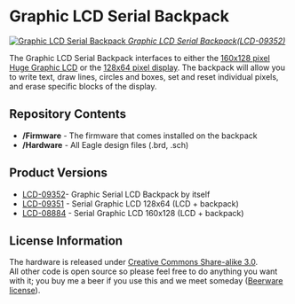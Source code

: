 Graphic LCD Serial Backpack
============================
[![Graphic LCD Serial Backpack](https://dlnmh9ip6v2uc.cloudfront.net//images/products/9/3/5/2/09352-01.jpg)
*Graphic LCD Serial Backpack(LCD-09352)*](https://www.sparkfun.com/products/9352)

The Graphic LCD Serial Backpack interfaces to either the [160x128 pixel Huge Graphic LCD](https://www.sparkfun.com/products/8799) or
the [128x64 pixel display](https://www.sparkfun.com/products/710). The backpack will allow you to write text, draw lines, circles and boxes, 
set and reset individual pixels, and erase specific blocks of the display. 

Repository Contents
-------------------
* **/Firmware** - The firmware that comes installed on the backpack
* **/Hardware** - All Eagle design files (.brd, .sch)


Product Versions
----------------
* [LCD-09352](https://www.sparkfun.com/products/9352)- Graphic Serial LCD Backpack by itself
* [LCD-09351](https://www.sparkfun.com/products/9351) - Serial Graphic LCD 128x64 (LCD + backpack)
* [LCD-08884](https://www.sparkfun.com/products/8884) - Serial Graphic LCD 160x128 (LCD + backpack)

License Information
-------------------
The hardware is released under [Creative Commons Share-alike 3.0](http://creativecommons.org/licenses/by-sa/3.0/).  
All other code is open source so please feel free to do anything you want with it; you buy me a beer if you use this and we meet someday ([Beerware license](http://en.wikipedia.org/wiki/Beerware)).
